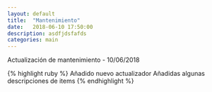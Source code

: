 ```yaml
---
layout: default
title:  "Mantenimiento"
date:   2018-06-10 17:50:00
description: asdfjdsfafds
categories: main
---
```

Actualización de mantenimiento - 10/06/2018

{% highlight ruby %}
Añadido nuevo actualizador
Añadidas algunas descripciones de items
{% endhighlight %}

